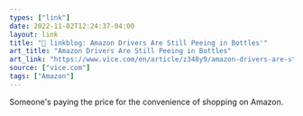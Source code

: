 ```yaml
---
types: ["link"]
date: 2022-11-02T12:24:37-04:00
layout: link
title: "🔗 linkblog: Amazon Drivers Are Still Peeing in Bottles'"
art_title: "Amazon Drivers Are Still Peeing in Bottles"
art_link: "https://www.vice.com/en/article/z348y9/amazon-drivers-are-still-peeing-in-bottles"
source: ["vice.com"]
tags: ["Amazon"]
---
```

Someone's paying the price for the convenience of shopping on Amazon.
 
